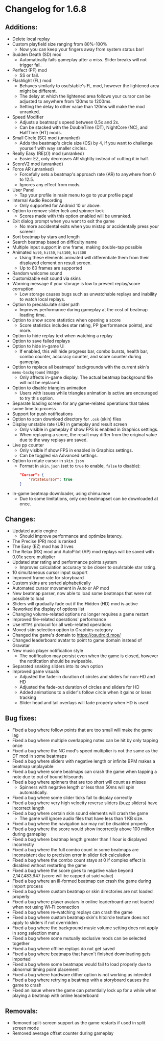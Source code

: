 Changelog for 1.6.8
===================
## Additions:

- Delete local replay
- Custom playfield size ranging from 80%-100%
  - Now you can keep your fingers away from system status bar!
- Sudden Death (SD) mod
  - Automatically fails gameplay after a miss. Slider breaks will not trigger fail.
- Perfect (PF) mod
  - SS or fail.
- Flashlight (FL) mod
  - Behaves similarly to osu!stable's FL mod, however the lightened area might be different.
  - The delay at which the lightened area follows your cursor can be adjusted to anywhere from 120ms to 1200ms.
  - Setting the delay to other value than 120ms will make the mod unranked.
- Speed Modifier
  - Adjusts a beatmap's speed between 0.5x and 2x.
  - Can be stacked with the DoubleTime (DT), NightCore (NC), and HalfTime (HT) mods.
- Small Circle (SC) mod (unranked)
  - Adds the beatmap's circle size (CS) by 4, if you want to challenge yourself with way smaller circles.
- Really Easy (RE(z)) mod (unranked)
  - Easier EZ, only decreases AR slightly instead of cutting it in half.
- ScoreV2 mod (unranked)
- Force AR (unranked)
  - Forcefully sets a beatmap's approach rate (AR) to anywhere from 0 to 12.5.
  - Ignores any effect from mods.
- User Panel
  - Tap your profile in main menu to go to your profile page!
- Internal Audio Recording
  - Only supported for Android 10 or above.
- Option to remove slider lock and spinner lock
  - Scores made with this option enabled will be unranked.
- Exit dialog prompt when you want to exit the game
  - No more accidental exits when you mistap or accidentally press your screen!
- Sort beatmap by stars and length
- Search beatmap based on difficulty name
- Multiple input support in one frame, making double-tap possible
- Animated `hit0`, `hit50`, `hit100`, `hit300`
  - Using these elements animated will differentiate them from their displayed element on result screen.
  - Up to 60 frames are supported
- Random welcome sound
- Customizable exit sound via skins
- Warning message if your storage is low to prevent replay/score corruption
  - Low storage causes bugs such as unwatchable replays and inability to watch local replays.
- Option to precalculate slider path
  - Improves performance during gameplay at the cost of beatmap loading time.
- Option to show score statistics when opening a score
  - Score statistics includes star rating, PP (performance points), and more.
- Option to hide replay text when watching a replay
- Option to save failed replays
- Option to hide in-game UI
  - If enabled, this will hide progress bar, combo bursts, health bar, combo counter, accuracy counter, and score counter during gameplay.
- Option to replace all beatmaps' backgrounds with the current skin's `menu-background` image
  - Only affects in-game display. The actual beatmap background file will not be replaced.
- Option to disable triangles animation
  - Users with issues while triangles animation is active are encouraged to try this option.
- Separate loading screen for any game-related operations that takes some time to process
- Support for push notifications
- Option to scan download directory for `.osk` (skin) files
- Display unstable rate (UR) in gameplay and result screen
  - Only visible in gameplay if show FPS is enabled in Graphics settings.
  - When replaying a score, the result may differ from the original value due to the way replays are saved.
- Live pp counter
  - Only visible if show FPS in enabled in Graphics settings.
  - Can be toggled via Advanced settings.
- Option to rotate cursor in `skin.json`
  - Format in `skin.json` (set to `true` to enable, `false` to disable):
    ```json
    "Cursor": {
        "rotateCursor": true
    }
    ```
- In-game beatmap downloader, using chimu.moe
  - Due to some limitations, only one beatmapset can be downloaded at once.

## Changes:

- Updated audio engine
  - Should improve performance and optimize latency.
- The Precise (PR) mod is ranked
- The Easy (EZ) mod has 3 lives
- The Relax (RX) mod and AutoPilot (AP) mod replays will be saved with 0.01x score multiplier
- Updated star rating and performance points system
  - Improves calculation accuracy to be closer to osu!stable star rating.
- 10 simultaneous cursor input support
- Improved frame rate for storyboard
- Custom skins are sorted alphabetically
- Automated cursor movement in Auto or AP mod
- New beatmap parser, now able to load some beatmaps that were not possible to load
- Sliders will gradually fade out if the Hidden (HD) mod is active
- Reworked the display of options list
- Changing volume-related options no longer requires a game restart
- Improved file-related operations' performance
- Use `HTTPS` protocol for all web-related operations
- Moved skin selection option to Graphics category
- Changed the game's domain to https://osudroid.moe/
- Changed leaderboard avatar to point to game domain instead of Gravatar
- New music player notification style
  - The notification may persist even when the game is closed, however the notifcation should be swipeable.
- Separated snaking sliders into its own option
- Improved game visuals
  - Adjusted the fade-in duration of circles and sliders for non-HD and HD
  - Adjusted the fade-out duration of circles and sliders for HD
  - Added animations to a slider's follow circle when it gains or loses tracking
  - Slider head and tail overlays will fade properly when HD is used

## Bug fixes:

- Fixed a bug where follow points that are too small will make the game lag
- Fixed a bug where multiple overlapping notes can be hit by only tapping once
- Fixed a bug where the NC mod's speed multiplier is not the same as the DT mod in some beatmaps
- Fixed a bug where sliders with negative length or infinite BPM makes a beatmap unplayable
- Fixed a bug where some beatmaps can crash the game when tapping a note due to out of bound hitsounds
- Fixed a bug where spinners that are too short will count as misses
  - Spinners with negative length or less than 50ms will spin automatically.
- Fixed a bug where some slider ticks fail to display correctly
- Fixed a bug where very high velocity reverse sliders (buzz sliders) have incorrect length
- Fixed a bug where certain skin sound elements will crash the game
  - The game will ignore audio files that have less than 1 KB size.
- Fixed a bug where the navigation bar may not be disabled properly
- Fixed a bug where the score would show incorrectly above 100 million during gameplay
- Fixed a bug where beatmap length greater than 1 hour is displayed incorrectly
- Fixed a bug where the full combo count in some beatmaps are inconsistent due to precision error in slider tick calculation
- Fixed a bug where the combo count stays at 0 if complex effect is disabled without restarting the game
- Fixed a bug where the score goes to negative value beyond 2,147,483,647 (score will be capped at said value)
- Fixed a bug where an ill-formed beatmap can crash the game during import process
- Fixed a bug where custom beatmap or skin directories are not loaded properly
- Fixed a bug where player avatars in online leaderboard are not loaded when not using Wi-Fi connection
- Fixed a bug where re-watching replays can crash the game
- Fixed a bug where custom beatmap skin's hitcircle texture does not apply to sliders if not overridden
- Fixed a bug where the background music volume setting does not apply in song selection menu
- Fixed a bug where some mutually exclusive mods can be selected together
- Fixed a bug where offline replays do not get saved
- Fixed a bug where beatmaps that haven't finished downloading gets imported
- Fixed a bug where some beatmaps would fail to load properly due to abnormal timing point placement
- Fixed a bug where hardware dither option is not working as intended
- Fixed a bug where retrying a beatmap with a storyboard causes the game to crash
- Fixed an issue where the game can potentially lock up for a while when playing a beatmap with online leaderboard

## Removals:

- Removed split-screen support as the game restarts if used in split screen mode
- Removed average offset counter during gameplay

